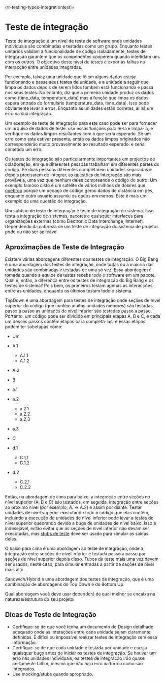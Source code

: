 (rr-testing-types-integrationtest)=
# Teste de integração

Teste de integração é um nível de teste de software onde unidades individuais são combinadas e testadas como um grupo. Enquanto testes unitários validam a funcionalidade de código isoladamente, testes de integração garantem que os componentes cooperem quando interlidam uns com os outros. O objectivo deste nível de testes é expor as falhas na interacção entre unidades integradas.

Por exemplo, talvez uma unidade que lê em alguns dados esteja funcionando e passe seus testes de unidade, e a unidade a seguir que limpa os dados depois de serem lidos também está funcionando e passa nos seus testes. No entanto, diz que a primeira unidade produz os dados como (time_data, temperature_data) mas a função que limpa os dados espera entrada do formulário (temperature_data, time_data). Isso pode obviamente levar a erros. Enquanto as unidades estão corretas, aí há um erro na sua integração.

Um exemplo de teste de integração para este caso pode ser para fornecer um arquivo de dados de teste. use essas funções para lê-la e limpá-la, e verifique os dados limpos resultantes com o que seria esperado. Se um erro como este estiver presente, então os dados limpos originados não corresponderão muito provavelmente ao resultado esperado. e seria cometido um erro.

Os testes de integração são particularmente importantes em projectos de colaboração, em que diferentes pessoas trabalham em diferentes partes do código. Se duas pessoas diferentes completarem unidades separadas e depois precisarem de integrar, as questões de integração são mais prováveis, uma vez que nenhum deles compreende o código do outro. Um exemplo famoso disto é um satélite de vários milhões de dólares que [quebrou](https://en.wikipedia.org/wiki/Mars_Climate_Orbiter) porque um pedaço de código gerou dados de distância em pés, enquanto outro usuário assumiu os dados em metros. Este é mais um exemplo de uma questão de integração.

Um subtipo de teste de integração é teste de integração do sistema. Isso testa a integração de sistemas, pacotes e quaisquer interfaces para organizações externas (como Electronic Data Interchange, Internet). Dependendo da natureza de um teste de integração do sistema de projetos pode ou não ser aplicável.

## Aproximações de Teste de Integração

Existem várias abordagens diferentes dos testes de integração. O Big Bang é uma abordagem dos testes de integração, onde todas ou a maioria das unidades são combinadas e testadas de uma só vez. Essa abordagem é tomada quando a equipe de testes recebe todo o software em um pacote. Qual é, então, a diferença entre os testes de integração do Big Bang e os testes de sistema? Pois bem, os primeiros testam apenas as interacções entre as unidades, enquanto os últimos testam todo o sistema.

TopDown é uma abordagem para testes de integração onde seções de nível superior do código (que contêm muitas unidades menores) são testadas passo a passo as unidades de nível inferior são testadas passo a passo. Portanto, um código pode ser dividido em principais etapas A, B e C, e cada um desses passos contém etapas para completá-las, e essas etapas podem ter subetapas como:

- Um
- A.1
  - A.1.1
  - A.1.2
- A.2
- B
- a.1
- a.2
  - a.2.1
  - a.2.2
  - a.2,3
- a.3

- C
- d.1
  - C.1,1
  - C.1,2
- d.2
  - C.2,1
  - C.2.2

Então, na abordagem de cima para baixo, a integração entre seções no nível superior (A, B e C) são testados, em seguida, integração entre seções ao próximo nível (por exemplo, A. -> A.2) e assim por diante. Testar unidades de nível superior executando todo o código que elas contêm, incluindo a execução de unidades de nível inferior pode levar a testes de nível superior quebrando devido a bugs de unidades de nível baixo. Isso é indesejável, então evitar que as seções de nível inferior não devam ser executadas, mas [stubs de teste](#Use_test_doubles_stubs_mocking_where_appropriate) deve ser usado para simular as saídas deles.

O baixo para cima é uma abordagem ao teste de integração, onde a integração entre seções de nível inferior é testada passo a passo por seções de nível superior depois disso. Tubos de teste mais uma vez devem ser usados, neste caso, para simular entradas a partir de seções de nível mais alto.

Sandwich/Hybrid é uma abordagem dos testes de integração, que é uma combinação de abordagens do Top Down e do Bottom Up.

Qual abordagem você deve usar dependerá de qual melhor se encaixa na natureza/estrutura do seu projeto.

## Dicas de Teste de Integração

- Certifique-se de que você tenha um documento de Design detalhado adequado onde as interações entre cada unidade sejam claramente definidas. É difícil ou impossível realizar testes de integração sem essa informação.
- Certifique-se de que cada unidade é testada por unidade e corrija quaisquer bugs antes de iniciar os testes de integração. Se houver um erro nas unidades individuais, os testes de integração irão quase certamente falhar, mesmo que não haja erro na forma como são integrados.
- Use mocking/stubs quando apropriado.
